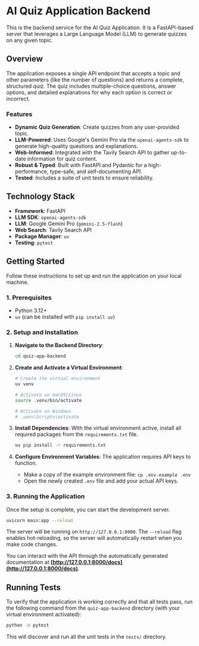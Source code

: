 # AI Quiz Application Backend

This is the backend service for the AI Quiz Application. It is a FastAPI-based server that leverages a Large Language Model (LLM) to generate quizzes on any given topic.

## Overview

The application exposes a single API endpoint that accepts a topic and other parameters (like the number of questions) and returns a complete, structured quiz. The quiz includes multiple-choice questions, answer options, and detailed explanations for why each option is correct or incorrect.

### Features

- **Dynamic Quiz Generation**: Create quizzes from any user-provided topic.
- **LLM-Powered**: Uses Google's Gemini Pro via the `openai-agents-sdk` to generate high-quality questions and explanations.
- **Web-Informed**: Integrated with the Tavily Search API to gather up-to-date information for quiz content.
- **Robust & Typed**: Built with FastAPI and Pydantic for a high-performance, type-safe, and self-documenting API.
- **Tested**: Includes a suite of unit tests to ensure reliability.

## Technology Stack

- **Framework**: FastAPI
- **LLM SDK**: `openai-agents-sdk`
- **LLM**: Google Gemini Pro (`gemini-2.5-flash`)
- **Web Search**: Tavily Search API
- **Package Manager**: `uv`
- **Testing**: `pytest`

## Getting Started

Follow these instructions to set up and run the application on your local machine.

### 1. Prerequisites

- Python 3.12+
- `uv` (can be installed with `pip install uv`)

### 2. Setup and Installation

1.  **Navigate to the Backend Directory**:
    ```bash
    cd quiz-app-backend
    ```

2.  **Create and Activate a Virtual Environment**:
    ```bash
    # Create the virtual environment
    uv venv

    # Activate on macOS/Linux
    source .venv/bin/activate

    # Activate on Windows
    # .venv\Scripts\activate
    ```

3.  **Install Dependencies**:
    With the virtual environment active, install all required packages from the `requirements.txt` file.
    ```bash
    uv pip install -r requirements.txt
    ```

4.  **Configure Environment Variables**:
    The application requires API keys to function.
    - Make a copy of the example environment file: `cp .env.example .env`
    - Open the newly created `.env` file and add your actual API keys.

### 3. Running the Application

Once the setup is complete, you can start the development server.

```bash
uvicorn main:app --reload
```

The server will be running on `http://127.0.0.1:8000`. The `--reload` flag enables hot-reloading, so the server will automatically restart when you make code changes.

You can interact with the API through the automatically generated documentation at **[http://127.0.0.1:8000/docs](http://127.0.0.1:8000/docs)**.

## Running Tests

To verify that the application is working correctly and that all tests pass, run the following command from the `quiz-app-backend` directory (with your virtual environment activated):

```bash
python -m pytest
```

This will discover and run all the unit tests in the `tests/` directory.
